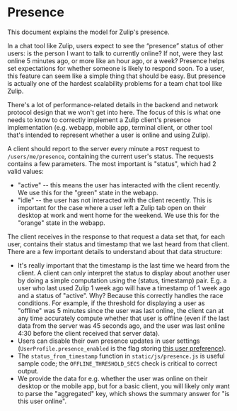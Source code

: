 # Presence

This document explains the model for Zulip's presence.

In a chat tool like Zulip, users expect to see the “presence” status
of other users: is the person I want to talk to currently online? If
not, were they last online 5 minutes ago, or more like an hour ago, or
a week?  Presence helps set expectations for whether someone is likely
to respond soon.  To a user, this feature can seem like a simple thing
that should be easy.  But presence is actually one of the hardest
scalability problems for a team chat tool like Zulip.

There's a lot of performance-related details in the backend and
network protocol design that we won't get into here.  The focus of
this is what one needs to know to correctly implement a Zulip client's
presence implementation (e.g. webapp, mobile app, terminal client, or
other tool that's intended to represent whether a user is online and
using Zulip).

A client should report to the server every minute a `POST` request to
`/users/me/presence`, containing the current user's status.  The
requests contains a few parameters.  The most important is "status",
which had 2 valid values:

- "active" -- this means the user has interacted with the client
  recently.  We use this for the "green" state in the webapp.
- "idle" -- the user has not interacted with the client recently.
  This is important for the case where a user left a Zulip tab open on
  their desktop at work and went home for the weekend.  We use this
  for the "orange" state in the webapp.

The client receives in the response to that request a data set that,
for each user, contains their status and timestamp that we last heard
from that client.  There are a few important details to understand
about that data structure:

- It's really important that the timestamp is the last time we heard
  from the client.  A client can only interpret the status to display
  about another user by doing a simple computation using the (status,
  timestamp) pair.  E.g. a user who last used Zulip 1 week ago will
  have a timestamp of 1 week ago and a status of "active".  Why?
  Because this correctly handles the race conditions.  For example, if
  the threshold for displaying a user as "offline" was 5 minutes
  since the user was last online, the client can at any time
  accurately compute whether that user is offline (even if the last
  data from the server was 45 seconds ago, and the user was last
  online 4:30 before the client received that server data).
- Users can disable their own presence updates in user settings
  (`UserProfile.presence_enabled` is the flag storing [this user
  preference](https://zulip.com/help/status-and-availability#disable-updating-availability)).
- The `status_from_timestamp` function in `static/js/presence.js` is
  useful sample code; the `OFFLINE_THRESHOLD_SECS` check is critical
  to correct output.
- We provide the data for e.g. whether the user was online on their
  desktop or the mobile app, but for a basic client, you will likely
  only want to parse the "aggregated" key, which shows the summary
  answer for "is this user online".
